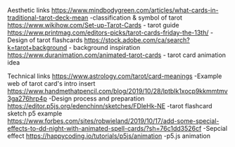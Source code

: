 Aesthetic links
https://www.mindbodygreen.com/articles/what-cards-in-traditional-tarot-deck-mean -classification & symbol of tarot 
https://www.wikihow.com/Set-up-Tarot-Cards - tarot guide
https://www.printmag.com/editors-picks/tarot-cards-friday-the-13th/  - Design of tarot flashcards
https://stock.adobe.com/ca/search?k=tarot+background - background inspiration
https://www.duranimation.com/animated-tarot-cards - tarot card animation idea



Technical links
https://www.astrology.com/tarot/card-meanings  -Example web of tarot card's intro insert
https://www.handmethatpencil.com/blog/2019/10/28/lptblk1xocp9kkmmtmv3ga276hrp4p -Design process and preparation
https://editor.p5js.org/edenchinn/sketches/FDleHk-NE -tarot flashcard sketch p5 example 
https://www.forbes.com/sites/robwieland/2019/10/17/add-some-special-effects-to-dd-night-with-animated-spell-cards/?sh=76c1dd3526cf -Sepcial effect 
https://happycoding.io/tutorials/p5js/animation -p5.js animation

